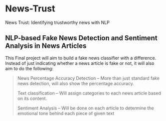 # News-Trust
News Trust: Identifying trustworthy news with NLP


## NLP-based Fake News Detection and Sentiment Analysis in News Articles

This Final project will aim to build a fake news classifier with a difference. Instead of just indicating whether a news article is fake or not, it will also aim to do the following:

> News Percentage Accuracy Detection – More than just standard fake news detection, will also show the percentage accuracy.
> 
> Text classification – Will assign categories to each news article based on its content.
> 
> Sentiment Analysis – Will be done on each article to determine the emotional tone behind each piece of given text
